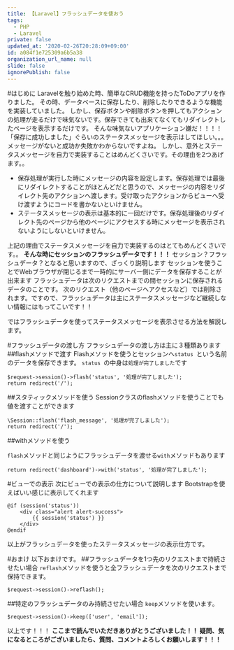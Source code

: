```yaml
---
title: 【Laravel】フラッシュデータを使おう
tags:
  - PHP
  - Laravel
private: false
updated_at: '2020-02-26T20:28:09+09:00'
id: a084f1e725309a6b5a38
organization_url_name: null
slide: false
ignorePublish: false
---
```

#はじめに
Laravelを触り始めた時、簡単なCRUD機能を持ったToDoアプリを作りました。
その時、データベースに保存したり、削除したりできるような機能を実装していました。
しかし、保存ボタンや削除ボタンを押してもアクションの処理が走るだけで味気ないです。保存できても出来てなくてもリダイレクトしたページを表示するだけです。
そんな味気ないアプリケーション嫌だ！！！！「保存に成功しました」ぐらいのステータスメッセージを表示はしてほしい。。。メッセージがないと成功か失敗かわからないですよね。
しかし、意外とステータスメッセージを自力で実装することはめんどくさいです。その理由を2つあげます。。

- 保存処理が実行した時にメッセージの内容を設定します。保存処理では最後にリダイレクトすることがほとんどだと思うので、メッセージの内容をリダイレクト先のアクションへ渡します。受け取ったアクションからビューへ受け渡すようにコードを書かないといけません。
- ステータスメッセージの表示は基本的に一回だけです。保存処理後のリダイレクト先のページから他のページにアクセスする時にメッセージを表示されないようにしないといけません。

上記の理由でステータスメッセージを自力で実装するのはとてもめんどくさいです。。
**そんな時にセッションのフラッシュデータです！！！**
セッション？フラッシュデータ？となると思いますので、ざっくり説明します
セッションを使うことでWebブラウザが閉じるまで一時的にサーバー側にデータを保存することが出来ます
フラッシュデータは次のリクエストまでの間セッションに保存されるデータのことです。
次のリクエスト（他のページへアクセスなど）では削除されます。ですので、フラッシュデータは主にステータスメッセージなど継続しない情報にはもってこいです！！

ではフラッシュデータを使ってステータスメッセージを表示させる方法を解説します。

#フラッシュデータの渡し方
フラッシュデータの渡し方は主に３種類あります
##flashメソッドで渡す
Flashメソッドを使うとセッションへ`status `という名前のデータを保存できます。
`status `の中身は`処理が完了しました`です

```php:保存アクション内
$request->session()->flash('status', '処理が完了しました');
return redirect('/');
```

##スタティックメソッドを使う
Sessionクラスのflashメソッドを使うことでも値を渡すことができます

```php:保存アクション内
\Session::flash('flash_message', '処理が完了しました');
return redirect('/');
```

##withメソッドを使う

`flash`メソッドと同じようにフラッシュデータを渡せる`with`メソッドもあります

```php:保存アクション内
return redirect('dashboard')->with('status', '処理が完了しました');
```

#ビューでの表示
次にビューでの表示の仕方について説明します
Bootstrapを使えばいい感じに表示してくれます

```php:
@if (session('status'))
    <div class="alert alert-success">
        {{ session('status') }}
    </div>
@endif
```

以上がフラッシュデータを使ったステータスメッセージの表示仕方です。

#おまけ
以下おまけです。
##フラッシュデータを1つ先のリクエストまで持続させたい場合
`reflash`メソッドを使うと全フラッシュデータを次のリクエストまで保持できます。

```php:
$request->session()->reflash();
```

##特定のフラッシュデータのみ持続させたい場合
`keep`メソッドを使います。

```php:
$request->session()->keep(['user', 'email']);
```


以上です！！！
**ここまで読んでいただきありがとうございました！！
疑問、気になるところがございましたら、質問、コメントよろしくお願いします！！！**

